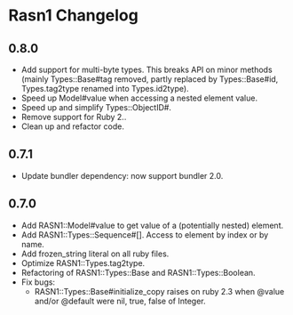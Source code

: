# Rasn1 Changelog

## 0.8.0

* Add support for multi-byte types. This breaks API on minor methods (mainly
  Types::Base#tag removed, partly replaced by Types::Base#id, Types.tag2type renamed into Types.id2type).
* Speed up Model#value when accessing a nested element value.
* Speed up and simplify Types::ObjectID#.
* Remove support for Ruby 2..
* Clean up and refactor code.

## 0.7.1

* Update bundler dependency: now support bundler 2.0.

## 0.7.0

* Add RASN1::Model#value to get value of a (potentially nested) element.
* Add RASN1::Types::Sequence#[]. Access to element by index or by name.
* Add frozen_string literal on all ruby files.
* Optimize RASN1::Types.tag2type.
* Refactoring of RASN1::Types::Base and RASN1::Types::Boolean.
* Fix bugs:
  * RASN1::Types::Base#initialize_copy raises on ruby 2.3 when @value and/or @default were nil, true, false of Integer.

